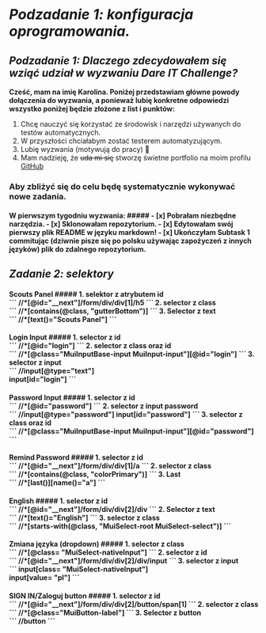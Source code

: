 ## <h1> _Podzadanie 1: konfiguracja oprogramowania._

### <h2> _Podzadanie 1: Dlaczego zdecydowałem się wziąć udział w wyzwaniu Dare IT Challenge?_

**Cześć, mam na imię Karolina. Poniżej przedstawiam główne powody dołączenia do wyzwania,
a ponieważ lubię konkretne odpowiedzi wszystko poniżej będzie złożone z list i punktów:**

1. Chcę nauczyć się korzystać ze środowisk i narzędzi używanych do testów automatycznych.
2. W przyszłości chciałabym zostać testerem automatyzującym.
3. Lubię wyzwania (motywują do pracy) 🙂
4. Mam nadzieję, że ~~uda mi się~~ stworzę świetne portfolio na moim profilu [GitHub](https://github.com/rkarolina)

<h3>Aby zbliżyć się do celu będę systematycznie wykonywać nowe zadania.
<h4>W pierwszym tygodniu wyzwania:
#####
- [x] Pobrałam niezbędne narzędzia.
- [x] Sklonowałam repozytorium.
- [x] Edytowałam swój pierwszy plik README w języku markdown!
- [x] Ukończyłam Subtask 1 commitując (dziwnie pisze się po polsku używając zapożyczeń z innych języków) plik do zdalnego repozytorium.

### <h2> _Zadanie 2: selektory_

<h4>Scouts Panel
#####
1. selektor z atrybutem id <br/>
```
   //*[@id="__next"]/form/div/div[1]/h5
```
2. selector z class<br/>
```
   //*[contains(@class, "gutterBottom")]
```
3. Selector z text<br/>
```
   //*[text()="Scouts Panel"]
```
<h4>Login Input 
#####
1. selector z id<br/>
```
//*[@id="login"]
```
2. selector z class oraz id<br/>
```
//*[@class="MuiInputBase-input MuiInput-input"][@id="login"]
```
3. selector z input<br/>
```
//input[@type="text"]<br/>
input[id="login"]
```
<h4>Password Input
#####
1. selector z id <br/>
```
   //*[@id="password"]
```
2. selector z input password<br/>
```
   //input[@type="password"]
   input[id="password"]
```
3. selector z class oraz id<br/>
```
   //*[@class="MuiInputBase-input MuiInput-input"][@id="password"]
```
<h4>Remind Password
#####
1. selector z id <br/>
```
   //*[@id="__next"]/form/div/div[1]/a
```
2. selector z class<br/>
```
   //*[contains(@class, "colorPrimary")]
```
3. Last<br/>
```
   //*[last()][name()="a"]
```
<h4>English
#####
1. selector z id<br/>
```
   //*[@id="__next"]/form/div/div[2]/div
```
2. Selector z text<br/>
```
   //*[text()="English"]
```
3. selector z class<br/>
```  
//*[starts-with(@class, "MuiSelect-root MuiSelect-select")]
```
<h4>Zmiana języka (dropdown)
#####
1. selector z class<br/>
```
   //*[@class= "MuiSelect-nativeInput"]
```
2. selector z id<br/>
```
   //*[@id="__next"]/form/div/div[2]/div/input
```
3. selector z input<br/>
```
   input[class= "MuiSelect-nativeInput"]<br/>
   input[value= "pl"]
```
<h4>SIGN IN/Zaloguj button
#####
1. selector z id<br/>
```
//*[@id="__next"]/form/div/div[2]/button/span[1]
```
2. selector z class<br/>
```
//*[@class="MuiButton-label"]
```
3. Selector z button<br/>
```
//button
```

